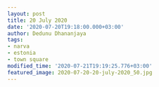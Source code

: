 ```yaml
---
layout: post
title: 20 July 2020
date: '2020-07-20T19:18:00.000+03:00'
author: Dedunu Dhananjaya
tags:
- narva
- estonia
- town square
modified_time: '2020-07-21T19:19:25.776+03:00'
featured_image: 2020-07-20-20-july-2020_50.jpg
---
```

